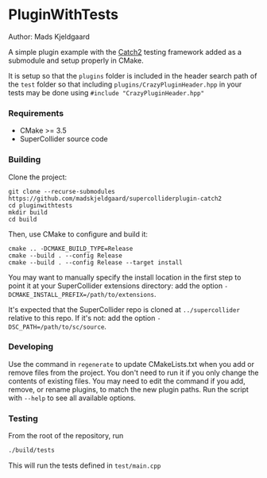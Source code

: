 # PluginWithTests

Author: Mads Kjeldgaard

A simple plugin example with the [Catch2](https://github.com/catchorg/Catch2) testing framework added as a submodule and setup properly in CMake.

It is setup so that the `plugins` folder is included in the header search path of the `test` folder so that including `plugins/CrazyPluginHeader.hpp` in your tests may be done using `#include "CrazyPluginHeader.hpp"`

### Requirements

- CMake >= 3.5
- SuperCollider source code

### Building

Clone the project:

    git clone --recurse-submodules https://github.com/madskjeldgaard/supercolliderplugin-catch2 
    cd pluginwithtests
    mkdir build
    cd build

Then, use CMake to configure and build it:

    cmake .. -DCMAKE_BUILD_TYPE=Release
    cmake --build . --config Release
    cmake --build . --config Release --target install

You may want to manually specify the install location in the first step to point it at your
SuperCollider extensions directory: add the option `-DCMAKE_INSTALL_PREFIX=/path/to/extensions`.

It's expected that the SuperCollider repo is cloned at `../supercollider` relative to this repo. If
it's not: add the option `-DSC_PATH=/path/to/sc/source`.

### Developing

Use the command in `regenerate` to update CMakeLists.txt when you add or remove files from the
project. You don't need to run it if you only change the contents of existing files. You may need to
edit the command if you add, remove, or rename plugins, to match the new plugin paths. Run the
script with `--help` to see all available options.

### Testing

From the root of the repository, run
```bash
./build/tests
```

This will run the tests defined in `test/main.cpp`
